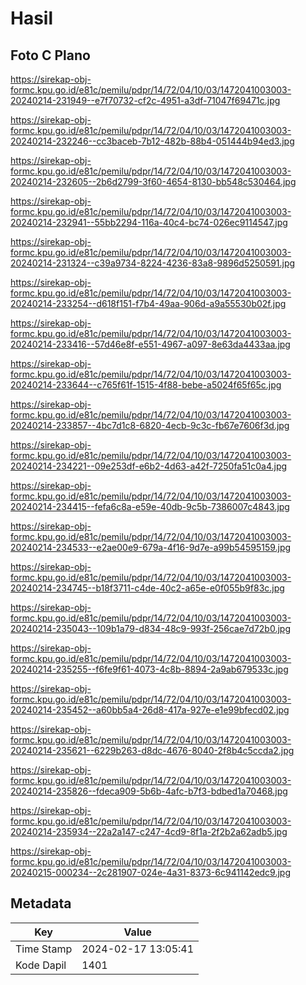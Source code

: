 # Hasil

## Foto C Plano

https://sirekap-obj-formc.kpu.go.id/e81c/pemilu/pdpr/14/72/04/10/03/1472041003003-20240214-231949--e7f70732-cf2c-4951-a3df-71047f69471c.jpg

https://sirekap-obj-formc.kpu.go.id/e81c/pemilu/pdpr/14/72/04/10/03/1472041003003-20240214-232246--cc3baceb-7b12-482b-88b4-051444b94ed3.jpg

https://sirekap-obj-formc.kpu.go.id/e81c/pemilu/pdpr/14/72/04/10/03/1472041003003-20240214-232605--2b6d2799-3f60-4654-8130-bb548c530464.jpg

https://sirekap-obj-formc.kpu.go.id/e81c/pemilu/pdpr/14/72/04/10/03/1472041003003-20240214-232941--55bb2294-116a-40c4-bc74-026ec9114547.jpg

https://sirekap-obj-formc.kpu.go.id/e81c/pemilu/pdpr/14/72/04/10/03/1472041003003-20240214-231324--c39a9734-8224-4236-83a8-9896d5250591.jpg

https://sirekap-obj-formc.kpu.go.id/e81c/pemilu/pdpr/14/72/04/10/03/1472041003003-20240214-233254--d618f151-f7b4-49aa-906d-a9a55530b02f.jpg

https://sirekap-obj-formc.kpu.go.id/e81c/pemilu/pdpr/14/72/04/10/03/1472041003003-20240214-233416--57d46e8f-e551-4967-a097-8e63da4433aa.jpg

https://sirekap-obj-formc.kpu.go.id/e81c/pemilu/pdpr/14/72/04/10/03/1472041003003-20240214-233644--c765f61f-1515-4f88-bebe-a5024f65f65c.jpg

https://sirekap-obj-formc.kpu.go.id/e81c/pemilu/pdpr/14/72/04/10/03/1472041003003-20240214-233857--4bc7d1c8-6820-4ecb-9c3c-fb67e7606f3d.jpg

https://sirekap-obj-formc.kpu.go.id/e81c/pemilu/pdpr/14/72/04/10/03/1472041003003-20240214-234221--09e253df-e6b2-4d63-a42f-7250fa51c0a4.jpg

https://sirekap-obj-formc.kpu.go.id/e81c/pemilu/pdpr/14/72/04/10/03/1472041003003-20240214-234415--fefa6c8a-e59e-40db-9c5b-7386007c4843.jpg

https://sirekap-obj-formc.kpu.go.id/e81c/pemilu/pdpr/14/72/04/10/03/1472041003003-20240214-234533--e2ae00e9-679a-4f16-9d7e-a99b54595159.jpg

https://sirekap-obj-formc.kpu.go.id/e81c/pemilu/pdpr/14/72/04/10/03/1472041003003-20240214-234745--b18f3711-c4de-40c2-a65e-e0f055b9f83c.jpg

https://sirekap-obj-formc.kpu.go.id/e81c/pemilu/pdpr/14/72/04/10/03/1472041003003-20240214-235043--109b1a79-d834-48c9-993f-256cae7d72b0.jpg

https://sirekap-obj-formc.kpu.go.id/e81c/pemilu/pdpr/14/72/04/10/03/1472041003003-20240214-235255--f6fe9f61-4073-4c8b-8894-2a9ab679533c.jpg

https://sirekap-obj-formc.kpu.go.id/e81c/pemilu/pdpr/14/72/04/10/03/1472041003003-20240214-235452--a60bb5a4-26d8-417a-927e-e1e99bfecd02.jpg

https://sirekap-obj-formc.kpu.go.id/e81c/pemilu/pdpr/14/72/04/10/03/1472041003003-20240214-235621--6229b263-d8dc-4676-8040-2f8b4c5ccda2.jpg

https://sirekap-obj-formc.kpu.go.id/e81c/pemilu/pdpr/14/72/04/10/03/1472041003003-20240214-235826--fdeca909-5b6b-4afc-b7f3-bdbed1a70468.jpg

https://sirekap-obj-formc.kpu.go.id/e81c/pemilu/pdpr/14/72/04/10/03/1472041003003-20240214-235934--22a2a147-c247-4cd9-8f1a-2f2b2a62adb5.jpg

https://sirekap-obj-formc.kpu.go.id/e81c/pemilu/pdpr/14/72/04/10/03/1472041003003-20240215-000234--2c281907-024e-4a31-8373-6c941142edc9.jpg


## Metadata

| Key        | Value               |
| ---------- | ------------------- |
| Time Stamp | 2024-02-17 13:05:41 |
| Kode Dapil | 1401                |



